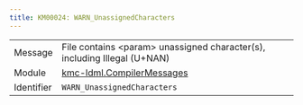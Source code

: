 ```yaml
---
title: KM00024: WARN_UnassignedCharacters
---
```


|            |           |
|------------|---------- |
| Message    | File contains &lt;param&gt; unassigned character\(s\), including Illegal \(U\+NAN\) |
| Module     | [kmc-ldml.CompilerMessages](kmc-ldml.compilermessages) |
| Identifier | `WARN_UnassignedCharacters` |


